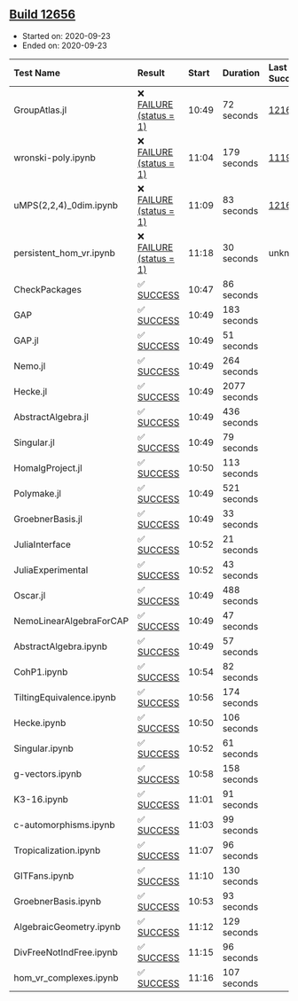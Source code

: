 ## [Build 12656](https://oscarci.mathematik.uni-kl.de/job/oscar/12656/)

* Started on: 2020-09-23
* Ended on: 2020-09-23

| Test Name    | Result | Start | Duration | Last Success | First Failure |
|:-------------|:-------|:------|:---------|:-------------|:--------------|
| GroupAtlas.jl | ❌ [FAILURE (status = 1)](https://oscarci.mathematik.uni-kl.de/job/oscar/12656/artifact/logs/build-12656/GroupAtlas.jl.log) | 10:49 | 72 seconds | [12167](https://oscarci.mathematik.uni-kl.de/job/oscar/12167/) | [12168](https://oscarci.mathematik.uni-kl.de/job/oscar/12168/) |
| wronski-poly.ipynb | ❌ [FAILURE (status = 1)](https://oscarci.mathematik.uni-kl.de/job/oscar/12656/artifact/logs/build-12656/wronski-poly.ipynb.log) | 11:04 | 179 seconds | [11192](https://oscarci.mathematik.uni-kl.de/job/oscar/11192/) | [11193](https://oscarci.mathematik.uni-kl.de/job/oscar/11193/) |
| uMPS(2,2,4)_0dim.ipynb | ❌ [FAILURE (status = 1)](https://oscarci.mathematik.uni-kl.de/job/oscar/12656/artifact/logs/build-12656/uMPS-2-2-4-_0dim.ipynb.log) | 11:09 | 83 seconds | [12167](https://oscarci.mathematik.uni-kl.de/job/oscar/12167/) | [12168](https://oscarci.mathematik.uni-kl.de/job/oscar/12168/) |
| persistent_hom_vr.ipynb | ❌ [FAILURE (status = 1)](https://oscarci.mathematik.uni-kl.de/job/oscar/12656/artifact/logs/build-12656/persistent_hom_vr.ipynb.log) | 11:18 | 30 seconds | unknown | unknown |
| CheckPackages | ✅ [SUCCESS](https://oscarci.mathematik.uni-kl.de/job/oscar/12656/artifact/logs/build-12656/CheckPackages.log) | 10:47 | 86 seconds |  |  |
| GAP | ✅ [SUCCESS](https://oscarci.mathematik.uni-kl.de/job/oscar/12656/artifact/logs/build-12656/GAP.log) | 10:49 | 183 seconds |  |  |
| GAP.jl | ✅ [SUCCESS](https://oscarci.mathematik.uni-kl.de/job/oscar/12656/artifact/logs/build-12656/GAP.jl.log) | 10:49 | 51 seconds |  |  |
| Nemo.jl | ✅ [SUCCESS](https://oscarci.mathematik.uni-kl.de/job/oscar/12656/artifact/logs/build-12656/Nemo.jl.log) | 10:49 | 264 seconds |  |  |
| Hecke.jl | ✅ [SUCCESS](https://oscarci.mathematik.uni-kl.de/job/oscar/12656/artifact/logs/build-12656/Hecke.jl.log) | 10:49 | 2077 seconds |  |  |
| AbstractAlgebra.jl | ✅ [SUCCESS](https://oscarci.mathematik.uni-kl.de/job/oscar/12656/artifact/logs/build-12656/AbstractAlgebra.jl.log) | 10:49 | 436 seconds |  |  |
| Singular.jl | ✅ [SUCCESS](https://oscarci.mathematik.uni-kl.de/job/oscar/12656/artifact/logs/build-12656/Singular.jl.log) | 10:49 | 79 seconds |  |  |
| HomalgProject.jl | ✅ [SUCCESS](https://oscarci.mathematik.uni-kl.de/job/oscar/12656/artifact/logs/build-12656/HomalgProject.jl.log) | 10:50 | 113 seconds |  |  |
| Polymake.jl | ✅ [SUCCESS](https://oscarci.mathematik.uni-kl.de/job/oscar/12656/artifact/logs/build-12656/Polymake.jl.log) | 10:49 | 521 seconds |  |  |
| GroebnerBasis.jl | ✅ [SUCCESS](https://oscarci.mathematik.uni-kl.de/job/oscar/12656/artifact/logs/build-12656/GroebnerBasis.jl.log) | 10:49 | 33 seconds |  |  |
| JuliaInterface | ✅ [SUCCESS](https://oscarci.mathematik.uni-kl.de/job/oscar/12656/artifact/logs/build-12656/JuliaInterface.log) | 10:52 | 21 seconds |  |  |
| JuliaExperimental | ✅ [SUCCESS](https://oscarci.mathematik.uni-kl.de/job/oscar/12656/artifact/logs/build-12656/JuliaExperimental.log) | 10:52 | 43 seconds |  |  |
| Oscar.jl | ✅ [SUCCESS](https://oscarci.mathematik.uni-kl.de/job/oscar/12656/artifact/logs/build-12656/Oscar.jl.log) | 10:49 | 488 seconds |  |  |
| NemoLinearAlgebraForCAP | ✅ [SUCCESS](https://oscarci.mathematik.uni-kl.de/job/oscar/12656/artifact/logs/build-12656/NemoLinearAlgebraForCAP.log) | 10:49 | 47 seconds |  |  |
| AbstractAlgebra.ipynb | ✅ [SUCCESS](https://oscarci.mathematik.uni-kl.de/job/oscar/12656/artifact/logs/build-12656/AbstractAlgebra.ipynb.log) | 10:49 | 57 seconds |  |  |
| CohP1.ipynb | ✅ [SUCCESS](https://oscarci.mathematik.uni-kl.de/job/oscar/12656/artifact/logs/build-12656/CohP1.ipynb.log) | 10:54 | 82 seconds |  |  |
| TiltingEquivalence.ipynb | ✅ [SUCCESS](https://oscarci.mathematik.uni-kl.de/job/oscar/12656/artifact/logs/build-12656/TiltingEquivalence.ipynb.log) | 10:56 | 174 seconds |  |  |
| Hecke.ipynb | ✅ [SUCCESS](https://oscarci.mathematik.uni-kl.de/job/oscar/12656/artifact/logs/build-12656/Hecke.ipynb.log) | 10:50 | 106 seconds |  |  |
| Singular.ipynb | ✅ [SUCCESS](https://oscarci.mathematik.uni-kl.de/job/oscar/12656/artifact/logs/build-12656/Singular.ipynb.log) | 10:52 | 61 seconds |  |  |
| g-vectors.ipynb | ✅ [SUCCESS](https://oscarci.mathematik.uni-kl.de/job/oscar/12656/artifact/logs/build-12656/g-vectors.ipynb.log) | 10:58 | 158 seconds |  |  |
| K3-16.ipynb | ✅ [SUCCESS](https://oscarci.mathematik.uni-kl.de/job/oscar/12656/artifact/logs/build-12656/K3-16.ipynb.log) | 11:01 | 91 seconds |  |  |
| c-automorphisms.ipynb | ✅ [SUCCESS](https://oscarci.mathematik.uni-kl.de/job/oscar/12656/artifact/logs/build-12656/c-automorphisms.ipynb.log) | 11:03 | 99 seconds |  |  |
| Tropicalization.ipynb | ✅ [SUCCESS](https://oscarci.mathematik.uni-kl.de/job/oscar/12656/artifact/logs/build-12656/Tropicalization.ipynb.log) | 11:07 | 96 seconds |  |  |
| GITFans.ipynb | ✅ [SUCCESS](https://oscarci.mathematik.uni-kl.de/job/oscar/12656/artifact/logs/build-12656/GITFans.ipynb.log) | 11:10 | 130 seconds |  |  |
| GroebnerBasis.ipynb | ✅ [SUCCESS](https://oscarci.mathematik.uni-kl.de/job/oscar/12656/artifact/logs/build-12656/GroebnerBasis.ipynb.log) | 10:53 | 93 seconds |  |  |
| AlgebraicGeometry.ipynb | ✅ [SUCCESS](https://oscarci.mathematik.uni-kl.de/job/oscar/12656/artifact/logs/build-12656/AlgebraicGeometry.ipynb.log) | 11:12 | 129 seconds |  |  |
| DivFreeNotIndFree.ipynb | ✅ [SUCCESS](https://oscarci.mathematik.uni-kl.de/job/oscar/12656/artifact/logs/build-12656/DivFreeNotIndFree.ipynb.log) | 11:15 | 96 seconds |  |  |
| hom_vr_complexes.ipynb | ✅ [SUCCESS](https://oscarci.mathematik.uni-kl.de/job/oscar/12656/artifact/logs/build-12656/hom_vr_complexes.ipynb.log) | 11:16 | 107 seconds |  |  |
